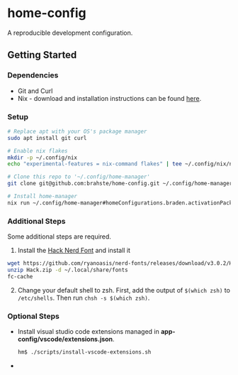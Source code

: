 # home-config

A reproducible development configuration.

## Getting Started

### Dependencies
- Git and Curl
- Nix - download and installation instructions can be found [here](https://nixos.org/download.html).

### Setup
```bash
# Replace apt with your OS's package manager
sudo apt install git curl

# Enable nix flakes
mkdir -p ~/.config/nix
echo "experimental-features = nix-command flakes" | tee ~/.config/nix/nix.conf

# Clone this repo to '~/.config/home-manager'
git clone git@github.com:brahste/home-config.git ~/.config/home-manager

# Install home-manager
nix run ~/.config/home-manager#homeConfigurations.braden.activationPackage
```

### Additional Steps
Some additional steps are required.
1. Install the [Hack Nerd Font](https://github.com/ryanoasis/nerd-fonts/releases) and install it
```bash
wget https://github.com/ryanoasis/nerd-fonts/releases/download/v3.0.2/Hack.zip
unzip Hack.zip -d ~/.local/share/fonts
fc-cache
```
2. Change your default shell to zsh. First, add the output of `$(which zsh)` to `/etc/shells`. Then run `chsh -s $(which zsh)`.


### Optional Steps
- Install visual studio code extensions managed in **app-config/vscode/extensions.json**.
  ```bash
  hm$ ./scripts/install-vscode-extensions.sh
  ```

- 
